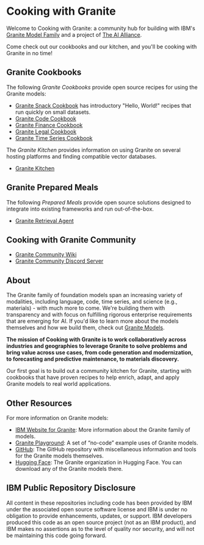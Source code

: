 # Cooking with Granite

Welcome to Cooking with Granite: a community hub for building with IBM's [Granite Model Family](https://www.ibm.com/granite) and a project of [The AI Alliance](https://thealliance.ai/).

Come check out our cookbooks and our kitchen, and you'll be cooking with Granite in no time!

## Granite Cookbooks

The following _Granite Cookbooks_ provide open source recipes for using the Granite models:

* [Granite Snack Cookbook](https://github.com/ibm-granite-community/granite-snack-cookbook) has introductory "Hello, World!" recipes that run quickly on small datasets.
* [Granite Code Cookbook](https://github.com/ibm-granite-community/granite-code-cookbook)
* [Granite Finance Cookbook](https://github.com/ibm-granite-community/granite-finance-cookbook)
* [Granite Legal Cookbook](https://github.com/ibm-granite-community/granite-legal-cookbook)
* [Granite Time Series Cookbook](https://github.com/ibm-granite-community/granite-timeseries-cookbook)

The _Granite Kitchen_ provides information on using Granite on several hosting platforms and finding compatible vector databases.

* [Granite Kitchen](https://github.com/ibm-granite-community/granite-kitchen)

## Granite Prepared Meals

The following _Prepared Meals_ provide open source solutions designed to integrate into existing frameworks and run out-of-the-box.

* [Granite Retrieval Agent](https://github.com/ibm-granite-community/granite-retrieval-agent)

## Cooking with Granite Community

* [Granite Community Wiki](https://github.com/ibm-granite-community/community/wiki)
* [Granite Community Discord Server](https://discord.gg/GgDyu9jBKw)

## About

The Granite family of foundation models span an increasing variety of modalities, including language, code, time series, and science (e.g., materials) - with much more to come. We're building them with transparency and with focus on fulfilling rigorous enterprise requirements that are emerging for AI. If you'd like to learn more about the models themselves and how we build them, check out [Granite Models](https://github.com/ibm-granite).

**The mission of Cooking with Granite is to work collaboratively across industries and geographies to leverage Granite to solve problems and bring value across use cases, from code generation and modernization, to forecasting and predictive maintenance, to materials discovery.**

Our first goal is to build out a community kitchen for Granite, starting with cookbooks that have proven recipes to help enrich, adapt, and apply Granite models to real world applications.

## Other Resources

For more information on Granite models:

* [IBM Website for Granite](https://www.ibm.com/granite): More information about the Granite family of models.
* [Granite Playground](https://www.ibm.com/granite/playground/): A set of &ldquo;no-code&rdquo; example uses of Granite models.
* [GitHub](https://github.com/ibm-granite): The GitHub repository with miscellaneous information and tools for the Granite models themselves.
* [Hugging Face](https://huggingface.co/ibm-granite): The Granite organization in Hugging Face. You can download any of the Granite models there.

## IBM Public Repository Disclosure

All content in these repositories including code has been provided by IBM under the associated open source software license and IBM is under no obligation to provide enhancements, updates, or support. IBM developers produced this code as an open source project (not as an IBM product), and IBM makes no assertions as to the level of quality nor security, and will not be maintaining this code going forward.
